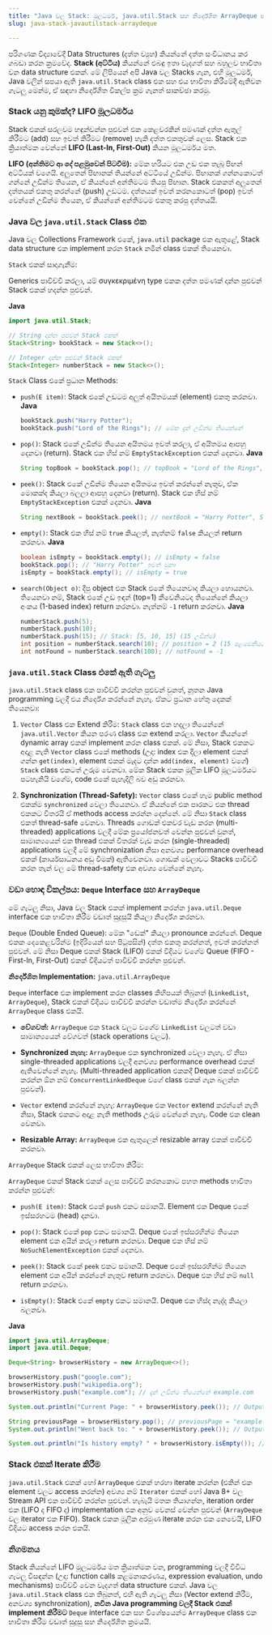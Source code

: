 ```yaml
---
title: "Java වල Stack: මූලධර්ම, java.util.Stack සහ නිර්දේශිත ArrayDeque භාවිතය"
slug: java-stack-javautilstack-arraydeque

---
```


පරිගණක විද්‍යාවේදී Data Structures (දත්ත ව්‍යුහ) කියන්නේ දත්ත සංවිධානය කර ගබඩා කරන ක්‍රමවේද. **Stack (අට්ටිය)** කියන්නේ එබඳු ඉතා වැදගත් සහ බහුලව භාවිතා වන data structure එකක්. මේ ලිපියෙන් අපි Java වල Stacks ගැන, එහි මූලධර්ම, Java වලින් සපයා ඇති `java.util.Stack` class එක සහ එය භාවිතා කිරීමේදී ඇතිවන ගැටලු මෙන්ම, ඒ සඳහා නිර්දේශිත විකල්ප ක්‍රම ගැනත් සාකච්ඡා කරමු.

### **Stack යනු කුමක්ද? LIFO මූලධර්මය**

Stack එකක් සරලවම හඳුන්වන්න පුළුවන් එක කෙළවරකින් පමණක් දත්ත ඇතුල් කිරීමට (add) සහ ඉවත් කිරීමට (remove) හැකි දත්ත එකතුවක් ලෙස. Stack එක ක්‍රියාත්මක වෙන්නේ **LIFO (Last-In, First-Out)** කියන මූලධර්මය මත.

**LIFO (අන්තිමට ආ දේ පළමුවෙන් පිටවීම):** මේක හරියට එක උඩ එක තැබූ පිඟන් අට්ටියක් වගෙයි. අලුතෙන් පිඟානක් තියන්නේ අට්ටියේ උඩින්ම. පිඟානක් ගන්නකොටත් ගන්නේ උඩින්ම තියෙන, ඒ කියන්නේ අන්තිමටම තියපු පිඟාන. Stack එකකත් අලුතෙන් දත්තයක් එකතු කරන්නේ (push) උඩටම. දත්තයක් ඉවත් කරනකොටත් (pop) ඉවත් වෙන්නේ උඩින්ම තියෙන, ඒ කියන්නේ අන්තිමටම එකතු කරපු දත්තයයි.

### **Java වල** `java.util.Stack` Class එක

Java වල Collections Framework එකේ, `java.util` package එක ඇතුළේ, Stack data structure එක implement කරන `Stack` නමින් class එකක් තියෙනවා.

`Stack` එකක් සාදාගැනීම:

Generics පාවිච්චි කරලා, යම් συγκεκριμένη type එකක දත්ත පමණක් දාන්න පුළුවන් Stack එකක් හදන්න පුළුවන්.

**Java**

```java
import java.util.Stack;

// String දාන්න පුළුවන් Stack එකක්
Stack<String> bookStack = new Stack<>();

// Integer දාන්න පුළුවන් Stack එකක්
Stack<Integer> numberStack = new Stack<>();
```

`Stack` Class එකේ ප්‍රධාන Methods:

* `push(E item)`: Stack එකේ උඩටම අලුත් අයිතමයක් (element) එකතු කරනවා. **Java**
    
    ```java
    bookStack.push("Harry Potter");
    bookStack.push("Lord of the Rings"); // මේක දැන් උඩින්ම තියෙන්නේ
    ```
    
* `pop()`: Stack එකේ උඩින්ම තියෙන අයිතමය ඉවත් කරලා, ඒ අයිතමය ආපහු දෙනවා (return). Stack එක හිස් නම් `EmptyStackException` එකක් දෙනවා. **Java**
    
    ```java
    String topBook = bookStack.pop(); // topBook = "Lord of the Rings", දැන් Stack එකේ උඩින්ම තියෙන්නේ "Harry Potter"
    ```
    
* `peek()`: Stack එකේ උඩින්ම තියෙන අයිතමය ඉවත් කරන්නේ නැතුව, ඒක මොකක්ද කියලා බලලා ආපහු දෙනවා (return). Stack එක හිස් නම් `EmptyStackException` එකක් දෙනවා. **Java**
    
    ```java
    String nextBook = bookStack.peek(); // nextBook = "Harry Potter", Stack එක වෙනස් වෙන්නේ නැහැ
    ```
    
* `empty()`: Stack එක හිස් නම් `true` කියලත්, නැත්නම් `false` කියලත් return කරනවා. **Java**
    
    ```java
    boolean isEmpty = bookStack.empty(); // isEmpty = false
    bookStack.pop(); // "Harry Potter" ඉවත් වුනා
    isEmpty = bookStack.empty(); // isEmpty = true
    ```
    
* `search(Object o)`: දීපු object එක Stack එකේ තියෙනවාද කියලා හොයනවා. තියෙනවා නම්, Stack එකේ උඩ ඉඳන් (top=1) කීවෙනියටද තියෙන්නේ කියලා අංකය (1-based index) return කරනවා. නැත්නම් `-1` return කරනවා. **Java**
    
    ```java
    numberStack.push(5);
    numberStack.push(10);
    numberStack.push(15); // Stack: [5, 10, 15] (15 උඩින්ම)
    int position = numberStack.search(10); // position = 2 (15 පළවෙනියට, 10 දෙවෙනියට)
    int notFound = numberStack.search(100); // notFound = -1
    ```
    

### `java.util.Stack` Class එකේ ඇති ගැටලු

`java.util.Stack` class එක පාවිච්චි කරන්න පුළුවන් වුනත්, නූතන Java programming වලදී එය නිර්දේශ කරන්නේ නැහැ. ඒකට ප්‍රධාන හේතු දෙකක් තියෙනවා:

1. `Vector` Class එක Extend කිරීම: `Stack` class එක හදලා තියෙන්නේ `java.util.Vector` කියන පරණ class එක extend කරලා. `Vector` කියන්නේ dynamic array එකක් implement කරන class එකක්. මේ නිසා, Stack එකකට අදාළ නැති `Vector` class එකේ methods (උදා: index එක දීලා element එකක් ගන්න `get(index)`, element එකක් මැදට දාන්න `add(index, element)` වගේ) `Stack` class එකටත් උරුම වෙනවා. මේක Stack එකක මූලික LIFO මූලධර්මයට පටහැනියි වගේම, code එකේ පැහැදිලි බව අඩු කරනවා.
    
2. **Synchronization (Thread-Safety):** `Vector` class එකේ හැම public method එකක්ම `synchronized` වෙලා තියෙනවා. ඒ කියන්නේ එක පාරකට එක thread එකකට විතරයි ඒ methods access කරන්න දෙන්නේ. මේ නිසා `Stack` class එකත් thread-safe වෙනවා. Threads ගොඩක් එකවර වැඩ කරන (multi-threaded) applications වලදී මේක ප්‍රයෝජනවත් වෙන්න පුළුවන් වුනත්, සාමාන්‍යයෙන් එක thread එකක් විතරක් වැඩ කරන (single-threaded) applications වලදී මේ synchronization නිසා අනවශ්‍ය performance overhead එකක් (කාර්යසාධනය අඩු වීමක්) ඇතිවෙනවා. ගොඩක් වෙලාවට Stacks පාවිච්චි කරන තැන් වල මේ thread-safety එක අවශ්‍ය වෙන්නේ නැහැ.
    

### **වඩා හොඳ විකල්පය:** `Deque` Interface සහ `ArrayDeque`

මේ ගැටලු නිසා, Java වල Stack එකක් implement කරන්න `java.util.Deque` interface එක භාවිතා කිරීම වඩාත් සුදුසුයි කියලා නිර්දේශ කරනවා.

`Deque` (Double Ended Queue): මේක "ඩෙක්" කියලා pronounce කරන්නේ. Deque එකක දෙකෙළවරින්ම (ඉදිරියෙන් සහ පිටුපසින්) දත්ත එකතු කරන්නත්, ඉවත් කරන්නත් පුළුවන්. මේ නිසා Deque එකක් Stack (LIFO) එකක් විදියට වගේම Queue (FIFO - First-In, First-Out) එකක් විදියටත් පාවිච්චි කරන්න පුළුවන්.

**නිර්දේශිත Implementation:** `java.util.ArrayDeque`

`Deque` interface එක implement කරන classes කිහිපයක් තිබුනත් (`LinkedList`, `ArrayDeque`), Stack එකක් විදියට පාවිච්චි කරන්න වඩාත්ම නිර්දේශ කරන්නේ `ArrayDeque` class එකයි.

* **වේගවත්:** `ArrayDeque` එක `Stack` වලට වගේම `LinkedList` වලටත් වඩා සාමාන්‍යයෙන් වේගවත් (stack operations වලට).
    
* **Synchronized නැහැ:** `ArrayDeque` එක synchronized වෙලා නැහැ. ඒ නිසා single-threaded applications වලදී අනවශ්‍ය performance overhead එකක් ඇතිවෙන්නේ නැහැ. (Multi-threaded application එකකදී Deque එකක් පාවිච්චි කරන්න ඕන නම් `ConcurrentLinkedDeque` වගේ class එකක් ගැන බලන්න පුළුවන්).
    
* `Vector` extend කරන්නේ නැහැ: `ArrayDeque` එක `Vector` extend කරන්නේ නැති නිසා, Stack එකකට අදාළ නැති methods උරුම වෙන්නේ නැහැ. Code එක clean වෙනවා.
    
* **Resizable Array:** `ArrayDeque` එක ඇතුලෙන් resizable array එකක් පාවිච්චි කරනවා.
    

`ArrayDeque` Stack එකක් ලෙස භාවිතා කිරීම:

`ArrayDeque` එකක් Stack එකක් ලෙස පාවිච්චි කරනකොට පහත methods භාවිතා කරන්න පුළුවන්:

* `push(E item)`: Stack එකේ `push` එකට සමානයි. Element එක Deque එකේ ඉස්සරහටම (head) දානවා.
    
* `pop()`: Stack එකේ `pop` එකට සමානයි. Deque එකේ ඉස්සරහින්ම තියෙන element එක අයින් කරලා return කරනවා. Deque එක හිස් නම් `NoSuchElementException` එකක් දෙනවා.
    
* `peek()`: Stack එකේ `peek` එකට සමානයි. Deque එකේ ඉස්සරහින්ම තියෙන element එක අයින් කරන්නේ නැතුව return කරනවා. Deque එක හිස් නම් `null` return කරනවා.
    
* `isEmpty()`: Stack එකේ `empty` එකට සමානයි. Deque එක හිස්ද නැද්ද කියලා බලනවා.
    

**Java**

```java
import java.util.ArrayDeque;
import java.util.Deque;

Deque<String> browserHistory = new ArrayDeque<>();

browserHistory.push("google.com");
browserHistory.push("wikipedia.org");
browserHistory.push("example.com"); // දැන් උඩින්ම තියෙන්නේ example.com

System.out.println("Current Page: " + browserHistory.peek()); // Output: Current Page: example.com

String previousPage = browserHistory.pop(); // previousPage = "example.com"
System.out.println("Went back to: " + browserHistory.peek()); // Output: Went back to: wikipedia.org

System.out.println("Is history empty? " + browserHistory.isEmpty()); // Output: Is history empty? false
```

### **Stack එකක් Iterate කිරීම**

`java.util.Stack` එකක් හෝ `ArrayDeque` එකක් හරහා iterate කරන්න (එකින් එක element වලට access කරන්න) අවශ්‍ය නම් `Iterator` එකක් හෝ Java 8+ වල Stream API එක පාවිච්චි කරන්න පුළුවන්. හැබැයි මතක තියාගන්න, iteration order එක (LIFO ද FIFO ද) implementation එක අනුව වෙනස් වෙන්න පුළුවන් (`ArrayDeque` වල iterator එක FIFO). Stack එකක මූලික අරමුණ iterate කරන එක නෙවෙයි, LIFO විදියට access කරන එකයි.

### **නිගමනය**

Stack කියන්නේ LIFO මූලධර්මය මත ක්‍රියාත්මක වන, programming වලදී විවිධ ගැටලු විසඳන්න (උදා: function calls කළමනාකරණය, expression evaluation, undo mechanisms) පාවිච්චි වෙන වැදගත් data structure එකක්. Java වල `java.util.Stack` class එක තිබුනත්, එහි ඇති ගැටලු නිසා (Vector extend කිරීම, අනවශ්‍ය synchronization), **නවීන Java programming වලදී Stack එකක් implement කිරීමට** `Deque` interface එක සහ විශේෂයෙන්ම `ArrayDeque` class එක භාවිතා කිරීම වඩාත් සුදුසු සහ නිර්දේශිත ක්‍රමයයි.